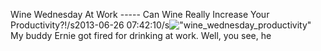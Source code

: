 Wine Wednesday At Work  -----  Can Wine Really Increase Your Productivity?!/s2013-06-26 07:42:10/s![\"wine_wednesday_productivity\"](\"http://blog.undergroundcellar.com/wp-content/uploads/2013/06/wine_wednesday_productivity.jpg\") My buddy Ernie got fired for drinking at work. Well, you see, he